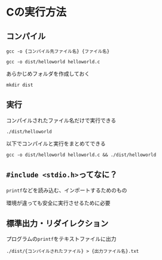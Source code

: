 # Cの実行方法

## コンパイル

`gcc -o {コンパイル先ファイル名} {ファイル名}`

```
gcc -o dist/helloworld helloworld.c
```

あらかじめフォルダを作成しておく

```
mkdir dist
```

## 実行

コンパイルされたファイル名だけで実行できる

```
./dist/helloworld
```

以下でコンパイルと実行をまとめてできる

```
gcc -o dist/helloworld helloworld.c && ./dist/helloworld
```

## `#include <stdio.h>`ってなに？

`printf`などを読み込む、インポートするためのもの

環境が違っても安全に実行させるために必要

## 標準出力・リダイレクション

プログラムの`printf`をテキストファイルに出力

```
./dist/{コンパイルされたファイル} > {出力ファイル名}.txt
```